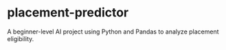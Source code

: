 # placement-predictor
A beginner-level AI project using Python and Pandas to analyze placement eligibility.
